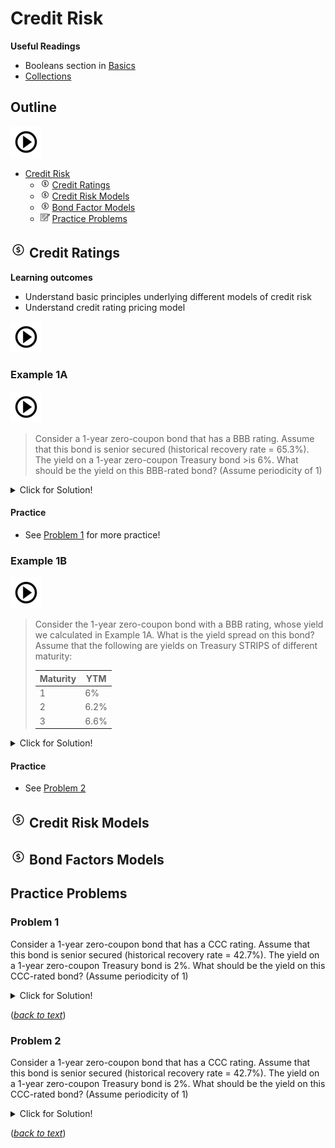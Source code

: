 # **Credit Risk**


**Useful Readings**

- Booleans section in [Basics](basics.ipynb)  
- [Collections](collections.ipynb) 

## **Outline**

[![alt text](./pic/test2.png)](https://use.vg/i2TvPm)

- [Credit Risk](#credit-cisk)  
  - ![](./pic/dollar1515.png) [Credit Ratings](#credit-ratings)  
  - ![](./pic/dollar1515.png) [Credit Risk Models](#credit-risk-models)  
  - ![](./pic/dollar1515.png) [Bond Factor Models](#bond-factor-models) 
  - ![](./pic/note1515.png) [Practice Problems](#practice-problems) 

## ![](./pic/dollar2525.png) **Credit Ratings**

**Learning outcomes**

  - Understand basic principles underlying different models of credit risk 
  - Understand credit rating pricing model 
  
[![alt text](./pic/test2.png)](https://use.vg/i2TvPm)

### Example 1A

[![alt text](./pic/test2.png)](https://use.vg/i2TvPm)

>Consider a 1-year zero-coupon bond that has a BBB rating. Assume that this bond is senior secured (historical recovery rate = 65.3%). The yield on a 1-year zero-coupon Treasury bond >is 6%. What should be the yield on this BBB-rated bond? (Assume periodicity of 1)

<details>
  <summary>Click for Solution!</summary>

#### ![](./pic/light.png) Solution

- Risk adjusted payoff is equal to risk free pay off:

**<center> (1+r<sub>BBB</sub>)p + (1+r<sub>BBB</sub>)(1 - p)RR = 1+r<sub>f</sub> </center>**

- Plug in the numbers and solve for **r<sub>BBB</sub>**.
- The yield on this BBB-rated bond is **6.0847**.
</details> 

#### Practice
- See [Problem 1](#problem-1) for more practice!

### Example 1B

[![alt text](./pic/test2.png)](https://use.vg/i2TvPm)

>Consider the 1-year zero-coupon bond with a BBB rating, whose yield we calculated in Example 1A. What is the yield spread on this bond? Assume that the following are yields on Treasury STRIPS of different maturity:
>
>Maturity     | YTM
>------------ | -------------
>1            | 6%            
>2            | 6.2%         
>3            | 6.6%           


<details>
  <summary>Click for Solution!</summary>

#### ![](./pic/light.png) Solution
- The option will not be exercise because the strike price \$112 is higher than market price \$100. You lose the \$4 you paid for the option.
- In this case, you gain 4 for selling the option.
- The option will be exercise because the strike price \$112 is lower than market price \$120. You lose the \$4 you paid for the option but gain \$8 (120-112) for exercising the option. 
</details>  

#### Practice
- See [Problem 2](#problem-2)

## ![](./pic/dollar2525.png) **Credit Risk Models**


## ![](./pic/dollar2525.png) **Bond Factors Models**


##  **Practice Problems**


### Problem 1
Consider a 1-year zero-coupon bond that has a CCC rating. Assume that this bond is senior secured (historical recovery rate = 42.7%). The yield on a 1-year zero-coupon Treasury bond is 2%. What should be the yield on this CCC-rated bond? (Assume periodicity of 1)

<details>
  <summary>Click for Solution!</summary>
    
#### Solution

- The yield on this BBB-rated bond is **15.02022**

</details>    

([*back to text*](#example-1a))

### Problem 2
Consider a 1-year zero-coupon bond that has a CCC rating. Assume that this bond is senior secured (historical recovery rate = 42.7%). The yield on a 1-year zero-coupon Treasury bond is 2%. What should be the yield on this CCC-rated bond? (Assume periodicity of 1)

<details>
  <summary>Click for Solution!</summary>
    
#### Solution

- The yield on this BBB-rated bond is **15.02022**

</details>    

([*back to text*](#example-1b))
